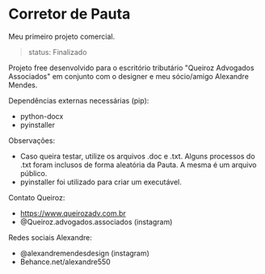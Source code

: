 # Corretor de Pauta
Meu primeiro projeto comercial. 
> status: Finalizado 

Projeto free desenvolvido para o escritório tributário "Queiroz Advogados Associados" em conjunto com o designer e meu sócio/amigo Alexandre Mendes.

Dependências externas necessárias (pip):
- python-docx
- pyinstaller 

Observações:
  - Caso queira testar, utilize os arquivos .doc e .txt. Alguns processos do .txt foram inclusos de forma aleatória da Pauta. A mesma é um arquivo público. 
  - pyinstaller foi utilizado para criar um executável. 
  
Contato Queiroz:
- https://www.queirozadv.com.br
- @Queiroz.advogados.associados (instagram)

Redes sociais Alexandre:
- @alexandremendesdesign (instagram)
- Behance.net/alexandre550

